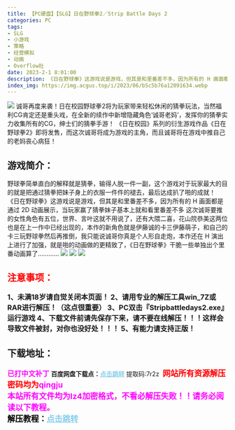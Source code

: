 ```yaml
---
title: 【PC硬盘】【SLG】日在野球拳2／Strip Battle Days 2
categories: PC
tags:
- SLG
- 小游戏
- 策略
- 经营模拟
- 动画
- Overflow社
date: 2023-2-1 8:01:00
description: 《日在野球拳》这游戏说是游戏，但其是和里番差不多，因为所有的 H 画面都是通过 2D 动画展示，当玩家赢了猜拳妹子基本上就和看里番差不多。这次诚哥要推的女性角色有五位，世界、言叶这就不用说了，还有大隈二喜，花山院恭美这两位也是在上一作中已经出现的，本作的新角色就是伊藤诚的卡三伊藤萌子，和自己的卡
index_img: https://img.acgus.top/i/2023/06/b5c5b76a12091634.webp
---
```

![](https://img.acgus.top/i/2023/06/b5c5b76a12091634.webp)
诚哥再度来袭！日在校园野球拳2将为玩家带来轻松休闲的猜拳玩法，当然福利CG肯定还是重头戏，在全新的续作中新增隐藏角色‘诚哥老妈’，发挥你的猜拳实力收集所有的CG，绅士们的猜拳手游！
《日在校园》系列的衍生游戏作品《日在野球拳2》即将发售，而这次诚哥将成为游戏的主角，而且诚哥将在游戏中推自己的老妈丧心病狂！

## 游戏简介：
野球拳简单直白的解释就是猜拳，输得人脱一件一副，这个游戏对于玩家最大的目的就是把通过猜拳把妹子身上的衣服一件件的褪去，最后达成扒了啪的成就！
《日在野球拳》这游戏说是游戏，但其是和里番差不多，因为所有的 H 画面都是通过 2D 动画展示，当玩家赢了猜拳妹子基本上就和看里番差不多
这次诚哥要推的女性角色有五位，世界、言叶这就不用说了，还有大隈二喜，花山院恭美这两位也是在上一作中已经出现的，本作的新角色就是伊藤诚的卡三伊藤萌子，和自己的卡三玩野球拳然后再推倒，我只能说诚哥你真是个人形自走炮，本作还在 H 演出上进行了加强，就是啪的动画做的更精致了，《日在野球拳》干脆一些单独出个里番动画算了…………
![](https://img.acgus.top/i/2023/06/f1f9b6037f091653.webp)
![](https://img.acgus.top/i/2023/06/903ceaeb9f091646.webp)
![](https://img.acgus.top/i/2023/06/e82c23ab1a091639.webp)




## <font color=#FF0000 >注意事项：</font>
<font size=3><b>1、未满18岁请自觉关闭本页面！
2、请用专业的解压工具win_7Z或RAR进行解压！（这点很重要）
3、PC双击『Stripbattledays2.exe』运行游戏
4、下载文件前请先保存下来，请不要在线解压！！！这样会导致文件被封，对你也没好处！！！
5、有能力请支持正版！</b></font>

## 下载地址：
<font color=#FF00FF size=3><b>已打中文补丁</b></font>
<b>百度网盘下载点：</b><a href="https://pan.baidu.com/s/1JqT94we4WoRl8UkWBbmklA?pwd=7r2z" style="color: #87CEEB;"><b>点击跳转</b></a> 提取码:7r2z
<a style="padding: 0" href="https://post.qingju.org/AD/"><img style="max-width:100%" src="https://img.acgus.top/i/2024/07/478f689b8021d8d499ab43d21acf137a.gif" alt=""></a>
<b><font color=#FF0000 size=4>网站所有资源解压密码均为</b></font><b><font color=#FF00FF size=4>qingju</font><font color=#FF0000 ></font></b><br><b><font color=#FF00FF size=4>本站所有文件均为lz4加密格式，不看必解压失败！！请务必阅读以下教程。</b></font><br><b><font color=#000 size=4>解压教程：</b><a href="https://post.qingju.org/tutorial/000/" style="color: #87CEEB;"><b>点击跳转</b></a>
